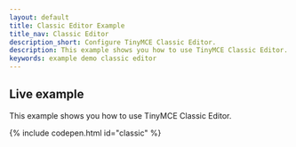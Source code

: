 ```yaml
---
layout: default
title: Classic Editor Example
title_nav: Classic Editor
description_short: Configure TinyMCE Classic Editor.
description: This example shows you how to use TinyMCE Classic Editor.
keywords: example demo classic editor
---
```


## Live example

This example shows you how to use TinyMCE Classic Editor.

{% include codepen.html id="classic" %}
